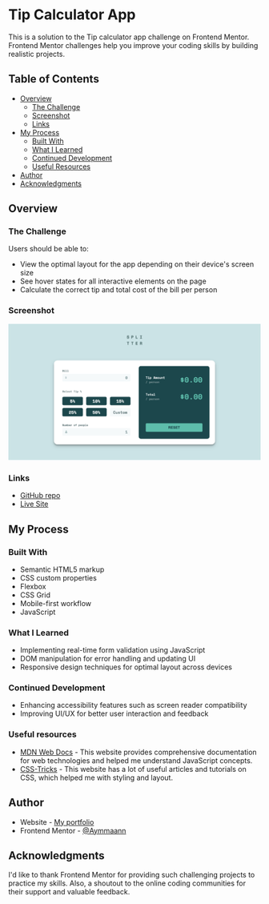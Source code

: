# Tip Calculator App

This is a solution to the Tip calculator app challenge on Frontend Mentor. Frontend Mentor challenges help you improve your coding skills by building realistic projects.

## Table of Contents

- [Overview](#overview)
  - [The Challenge](#the-challenge)
  - [Screenshot](#screenshot)
  - [Links](#links)
- [My Process](#my-process)
  - [Built With](#built-with)
  - [What I Learned](#what-i-learned)
  - [Continued Development](#continued-development)
  - [Useful Resources](#useful-resources)
- [Author](#author)
- [Acknowledgments](#acknowledgments)

## Overview

### The Challenge

Users should be able to:

- View the optimal layout for the app depending on their device's screen size
- See hover states for all interactive elements on the page
- Calculate the correct tip and total cost of the bill per person

### Screenshot

![Tip Calculator App](./images/screenshot.jpg)

### Links

- [GitHub repo](https://github.com/Aymmaann/Front-End-Development/tree/main/Tip%20calculator%20app)
- [Live Site](https://tip-calculator-fe.netlify.app/)

## My Process

### Built With

- Semantic HTML5 markup
- CSS custom properties
- Flexbox
- CSS Grid
- Mobile-first workflow
- JavaScript

### What I Learned

- Implementing real-time form validation using JavaScript
- DOM manipulation for error handling and updating UI
- Responsive design techniques for optimal layout across devices

### Continued Development

- Enhancing accessibility features such as screen reader compatibility
- Improving UI/UX for better user interaction and feedback


### Useful resources

- [MDN Web Docs](https://developer.mozilla.org/) - This website provides comprehensive documentation for web technologies and helped me understand JavaScript concepts.
- [CSS-Tricks](https://css-tricks.com/) - This website has a lot of useful articles and tutorials on CSS, which helped me with styling and layout.

## Author

- Website - [My portfolio](https://ayman03-portfolio.netlify.app/)
- Frontend Mentor - [@Aymmaann](https://www.frontendmentor.io/profile/Aymmaann)

## Acknowledgments

I'd like to thank Frontend Mentor for providing such challenging projects to practice my skills. Also, a shoutout to the online coding communities for their support and valuable feedback.
